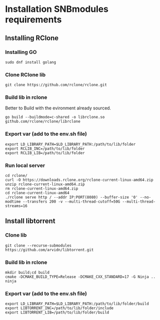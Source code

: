 # Installation SNBmodules requirements

## Installing RClone
### Installing GO
```
sudo dnf install golang
```
### Clone RClone lib
```
git clone https://github.com/rclone/rclone.git
```
### Build lib in rclone
Better to Build with the evironment already sourced.
```
go build --buildmode=c-shared -o librclone.so github.com/rclone/rclone/librclone
```
### Export var (add to the env.sh file)
```
export LD_LIBRARY_PATH=$LD_LIBRARY_PATH:/path/to/lib/folder
export RCLIB_INC=/path/to/lib/folder
export RCLIB_LIB=/path/to/lib/folder
```
### Run local server
```
cd rclone/
curl -O https://downloads.rclone.org/rclone-current-linux-amd64.zip
unzip rclone-current-linux-amd64.zip
rm rclone-current-linux-amd64.zip
cd rclone-current-linux-amd64
./rclone serve http / --addr IP:PORT(8080) --buffer-size '0' --no-modtime --transfers 200 -v --multi-thread-cutoff=50G --multi-thread-streams=16
```

## Install libtorrent
### Clone lib
```
git clone --recurse-submodules https://github.com/arvidn/libtorrent.git
```
### Build lib in rclone
```
mkdir build;cd build
cmake -DCMAKE_BUILD_TYPE=Release -DCMAKE_CXX_STANDARD=17 -G Ninja ..
ninja
```
### Export var (add to the env.sh file)
```
export LD_LIBRARY_PATH=$LD_LIBRARY_PATH:/path/to/lib/folder/build
export LIBTORRENT_INC=/path/to/lib/folder/include
export LIBTORRENT_LIB=/path/to/lib/folder/build
```